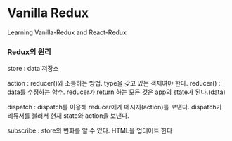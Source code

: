 # Vanilla Redux

Learning Vanilla-Redux and React-Redux

### Redux의 원리

store : data 저장소

action : reducer()와 소통하는 방법. type을 갖고 있는 객체여야 한다.
reducer() : data를 수정하는 함수. reducer가 return 하는 모든 것은 app의 state가 된다.(data)

dispatch : dispatch를 이용해 reducer에게 메시지(action)를 보낸다. dispatch가 리듀서를 불러서 현재 state와 action을 보낸다.

subscribe : store의 변화를 알 수 있다. HTML을 업데이트 한다
